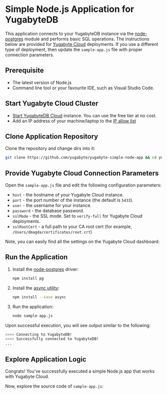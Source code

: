 # Simple Node.js Application for YugabyteDB

This application connects to your YugabyteDB instance via the 
[node-postgres](https://node-postgres.com) module and performs basic SQL 
operations. The instructions below are provided for [Yugabyte Cloud](https://cloud.yugabyte.com/) deployments. 
If you use a different type of deployment, then update the `sample-app.js` file with proper connection parameters.

## Prerequisite

* The latest version of Node.js
* Command line tool or your favourite IDE, such as Visual Studio Code.

## Start Yugabyte Cloud Cluster

* [Start YugabyteDB Cloud](https://docs.yugabyte.com/latest/yugabyte-cloud/cloud-quickstart/qs-add/) instance. You can use
the free tier at no cost.
* Add an IP address of your machine/laptop to the [IP allow list](https://docs.yugabyte.com/latest/yugabyte-cloud/cloud-secure-clusters/add-connections/#manage-ip-allow-lists)

## Clone Application Repository

Clone the repository and change dirs into it:

```bash
git clone https://github.com/yugabyte/yugabyte-simple-node-app && cd yugabyte-simple-node-app
```

## Provide Yugabyte Cloud Connection Parameters

Open the `sample-app.js` file and edit the following configuration parameters:
* `host` - the hostname of your Yugabyte Cloud instance.
* `port` - the port number of the instance (the default is `5433`).
* `user` - the username for your instance.
* `password` - the database password.
* `sslMode` - the SSL mode. Set to `verify-full` for Yugabyte Cloud deployments.
* `sslRootCert` - a full path to your CA root cert (for example, `/Users/dmagda/certificates/root.crt`) 

Note, you can easily find all the settings on the Yugabyte Cloud dashboard:

## Run the Application

1. Install the [node-postgres](https://node-postgres.com) driver:
    ```bash
    npm install pg
    ```
2. Install the [async utility](https://github.com/caolan/async):
    ```bash
    npm install --save async
    ```
3. Run the application:
    ```bash
    node sample-app.js
    ```

Upon successful execution, you will see output similar to the following:

```bash
>>>> Connecting to YugabyteDB!
>>>> Successfully connected to YugabyteDB!
...
```

## Explore Application Logic

Congrats! You've successfully executed a simple Node.js app that works with Yugabyte Cloud.

Now, explore the source code of `sample-app.js`: